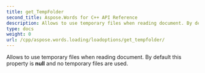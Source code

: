 ```yaml
---
title: get_TempFolder
second_title: Aspose.Words for C++ API Reference
description: Allows to use temporary files when reading document. By default this property is null and no temporary files are used. 
type: docs
weight: 0
url: /cpp/aspose.words.loading/loadoptions/get_tempfolder/
---
```


Allows to use temporary files when reading document. By default this property is **null** and no temporary files are used. 

